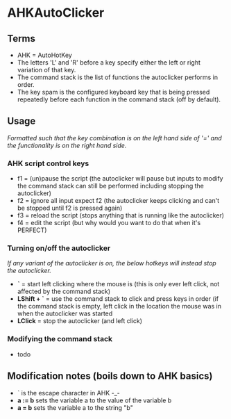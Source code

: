# AHKAutoClicker
## Terms
* AHK = AutoHotKey
* The letters 'L' and 'R' before a key specify either the left or right variation of that key.
* The command stack is the list of functions the autoclicker performs in order.
* The key spam is the configured keyboard key that is being pressed repeatedly before each function in the command stack (off by default).
## Usage
_Formatted such that the key combination is on the left hand side of '=' and the functionality is on the right hand side._
### AHK script control keys
* f1 = (un)pause the script (the autoclicker will pause but inputs to modify the command stack can still be performed including stopping the autoclicker)
* f2 = ignore all input expect f2 (the autoclicker keeps clicking and can't be stopped until f2 is pressed again)
* f3 = reload the script (stops anything that is running like the autoclicker)
* f4 = edit the script (but why would you want to do that when it's PERFECT)
### Turning on/off the autoclicker
_If any variant of the autoclicker is on, the below hotkeys will instead stop the autoclicker._
* **\`** = start left clicking where the mouse is (this is only ever left click, not affected by the command stack)
* **LShift + \`** = use the command stack to click and press keys in order (if the command stack is empty, left click in the location the mouse was in when the autoclicker was started
* **LClick** = stop the autoclicker (and left click)
### Modifying the command stack
* todo
## Modification notes (boils down to AHK basics)
* \` is the escape character in AHK -_-
* **a := b** sets the variable a to the value of the variable b
* **a = b** sets the variable a to the string "b"
